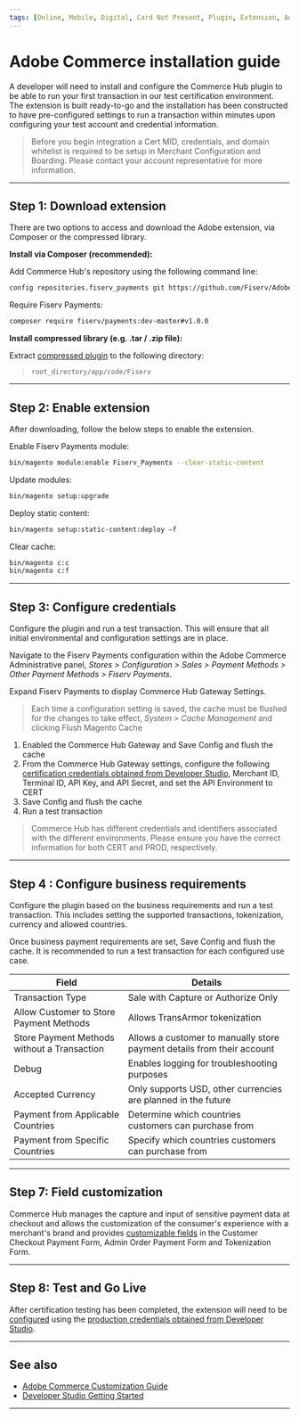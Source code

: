 ```yaml
---
tags: [Online, Mobile, Digital, Card Not Present, Plugin, Extension, Adobe, Magento]
---
```


# Adobe Commerce installation guide

A developer will need to install and configure the Commerce Hub plugin to be able to run your first transaction in our test certification environment. The extension is built ready-to-go and the installation has been constructed to have pre-configured settings to run a transaction within minutes upon configuring your test account and credential information.

<!-- theme: warning -->
> Before you begin integration a Cert MID, credentials, and domain whitelist is required to be setup in Merchant Configuration and Boarding. Please contact your account representative for more information.

---

## Step 1: Download extension

There are two options to access and download the Adobe extension, via Composer or the compressed library.

<!--
type: tab
titles: Composer, Library
-->

**Install via Composer (recommended):**

Add Commerce Hub's repository using the following command line:

```bash
config repositories.fiserv_payments git https://github.com/Fiserv/Adobe-Commerce-Plugin.git
```

Require Fiserv Payments:

```bash
composer require fiserv/payments:dev-master#v1.0.0 
```

<!--
type: tab
-->

**Install compressed library (e.g. .tar / .zip file):**

Extract [compressed plugin](needLink) to the following directory:

<!-- theme: example -->
> `root_directory/app/code/Fiserv`

<!-- type: tab-end -->

---

## Step 2: Enable extension

After downloading, follow the below steps to enable the extension.

Enable Fiserv Payments module:

```bash
bin/magento module:enable Fiserv_Payments --clear-static-content 
```

Update modules:

```bash
bin/magento setup:upgrade
```

Deploy static content:

```bash
bin/magento setup:static-content:deploy –f
```

Clear cache:

```bash
bin/magento c:c
bin/magento c:f
```

---

## Step 3: Configure credentials

Configure the plugin and run a test transaction. This will ensure that all initial environmental and configuration settings are in place.

Navigate to the Fiserv Payments configuration within the Adobe Commerce Administrative panel, *Stores > Configuration > Sales > Payment Methods > Other Payment Methods > Fiserv Payments*.

Expand Fiserv Payments to display Commerce Hub Gateway Settings.

<!-- theme: info -->
> Each time a configuration setting is saved, the cache must be flushed for the changes to take effect, *System > Cache Management* and clicking Flush Magento Cache

1. Enabled the Commerce Hub Gateway and Save Config and flush the cache
2. From the Commerce Hub Gateway settings, configure the following [certification credentials obtained from Developer Studio](?path=docs/Resources/Guides/Dev-Studio/Account-Management.md), Merchant ID, Terminal ID, API Key, and API Secret, and set the API Environment to CERT
3. Save Config and flush the cache
4. Run a test transaction

<!-- theme: info -->
> Commerce Hub has different credentials and identifiers associated with the different environments. Please ensure you have the correct information for both CERT and PROD, respectively.  

---

## Step 4 : Configure business requirements

Configure the plugin based on the business requirements and run a test transaction. This includes setting the supported transactions, tokenization, currency and allowed countries.

Once business payment requirements are set, Save Config and flush the cache. It is recommended to run a test transaction for each configured use case.

| Field | Details |
| ----- | ----- |
| Transaction Type | Sale with Capture or Authorize Only |
| Allow Customer to Store Payment Methods | Allows TransArmor tokenization |
| Store Payment Methods without a Transaction | Allows a customer to manually store payment details from their account |
| Debug | Enables logging for troubleshooting purposes |
| Accepted Currency | Only supports USD, other currencies are planned in the future |
| Payment from Applicable Countries | Determine which countries customers can purchase from |
| Payment from Specific Countries | Specify which countries customers can purchase from |

---

## Step 7: Field customization

Commerce Hub manages the capture and input of sensitive payment data at checkout and allows the customization of the consumer's experience with a merchant's brand and provides [customizable fields](?path=docs/Resources/Guides/Partners/Modules/Adobe-Customization.md) in the Customer Checkout Payment Form, Admin Order Payment Form and Tokenization Form.

---

## Step 8: Test and Go Live

After certification testing has been completed, the extension will need to be [configured](#step-3-configure-credentials) using the [production credentials obtained from Developer Studio](?path=docs/Resources/Guides/Dev-Studio/Account-Management.md).

---

## See also

- [Adobe Commerce Customization Guide](?path=docs/Resources/Guides/Partners/Modules/Adobe-Customization.md)
- [Developer Studio Getting Started](?path=docs/Getting-Started/Getting-Started-Dev-Portal.md)

---
